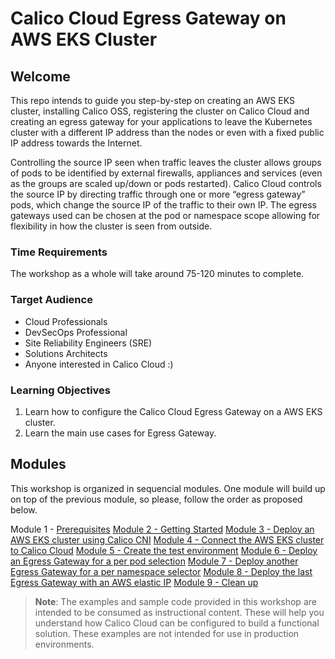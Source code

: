 # Calico Cloud Egress Gateway on AWS EKS Cluster 

## Welcome

This repo intends to guide you step-by-step on creating an AWS EKS cluster, installing Calico OSS, registering the cluster on Calico Cloud and creating an egress gateway for your applications to leave the Kubernetes cluster with a different IP address than the nodes or even with a fixed public IP address towards the Internet.

Controlling the source IP seen when traffic leaves the cluster allows groups of pods to be identified by external firewalls, appliances and services (even as the groups are scaled up/down or pods restarted). Calico Cloud controls the source IP by directing traffic through one or more “egress gateway” pods, which change the source IP of the traffic to their own IP. The egress gateways used can be chosen at the pod or namespace scope allowing for flexibility in how the cluster is seen from outside.

### Time Requirements

The workshop as a whole will take around 75-120 minutes to complete.

### Target Audience

- Cloud Professionals
- DevSecOps Professional
- Site Reliability Engineers (SRE)
- Solutions Architects
- Anyone interested in Calico Cloud :)

### Learning Objectives

1. Learn how to configure the Calico Cloud Egress Gateway on a AWS EKS cluster.
2. Learn the main use cases for Egress Gateway.

## Modules

This workshop is organized in sequencial modules. One module will build up on top of the previous module, so please, follow the order as proposed below.

Module 1 - [Prerequisites](/modules/module-1-prereq.md)
[Module 2 - Getting Started](/modules/module-2-getting-started.md)
[Module 3 - Deploy an AWS EKS cluster using Calico CNI](/modules/module-3-deploy-eks.md)
[Module 4 - Connect the AWS EKS cluster to Calico Cloud](/modules/module-4-connect-calicocloud.md)
[Module 5 - Create the test environment](/modules/module-5-test-environment.md)
[Module 6 - Deploy an Egress Gateway for a per pod selection](/modules/module-6-egw-perpod.md)
[Module 7 - Deploy another Egress Gateway for a per namespace selector](/modules/module-7-egw-pernamespace.md)
[Module 8 - Deploy the last Egress Gateway with an AWS elastic IP](/modules/module-8-egw-elastic-ip.md)
[Module 9 - Clean up](/modules/module-9-clean-up.md)

> **Note**: The examples and sample code provided in this workshop are intended to be consumed as instructional content. These will help you understand how Calico Cloud can be configured to build a functional solution. These examples are not intended for use in production environments.